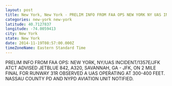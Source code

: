 ```yaml
---
layout: post
title: New York, New York - PRELIM INFO FROM FAA OPS NEW YORK NY UAS INCIDENT 1357E JFK ATCT ADVISED JETBLUE
categories: new-york new-york
latitude: 40.7127837
longitude: -74.0059413
city: New York
state: New York
date: 2014-11-19T08:57:00.000Z
timeZoneName: Eastern Standard Time
---
```


PRELIM INFO FROM FAA OPS: NEW YORK, NY/UAS INCIDENT/1357E/JFK ATCT ADVISED JETBLUE 842, A320, SAVANNAH, GA - JFK, ON 2 MILE FINAL FOR RUNWAY 31R OBSERVED A UAS OPERATING AT 300-400 FEET. NASSAU COUNTY PD AND NYPD AVIATION UNIT NOTIFIED. 